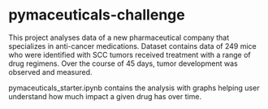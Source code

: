 # pymaceuticals-challenge

This project analyses data of a new pharmaceutical company that specializes in anti-cancer medications. Dataset contains data of 249 mice who were identified with SCC tumors received treatment with a range of drug regimens. Over the course of 45 days, tumor development was observed and measured.

pymaceuticals_starter.ipynb contains the analysis with graphs helping user understand how much impact a given drug has over time.
